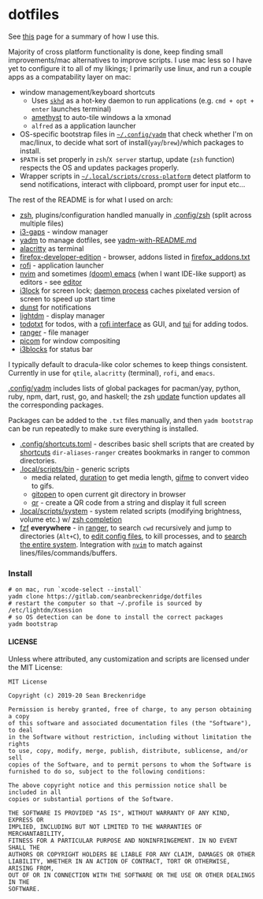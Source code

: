 # dotfiles

See [this](https://exobrain.sean.fish/tools/) page for a summary of how I use this.

Majority of cross platform functionality is done, keep finding small improvements/mac alternatives to improve scripts. I use mac less so I have yet to configure it to all of my likings; I primarily use linux, and run a couple apps as a compatability layer on mac:

* window management/keyboard shortcuts
  * Uses [`skhd`](https://github.com/koekeishiya/skhd) as a hot-key daemon to run applications (e.g. `cmd + opt + enter` launches terminal)
  * [amethyst](https://github.com/ianyh/Amethyst) to auto-tile windows a la xmonad
  * `alfred` as a application launcher
* OS-specific bootstrap files in [`~/.config/yadm`](.config/yadm) that check whether I'm on mac/linux, to decide what sort of install(`yay`/`brew`)/which packages to install.
* `$PATH` is set properly in `zsh`/`X server` startup, update (`zsh` function) respects the OS and updates packages properly.
* Wrapper scripts in [`~/.local/scripts/cross-platform`](.local/scripts/cross-platform) detect platform to send notifications, interact with clipboard, prompt user for input etc...

The rest of the README is for what I used on arch:

- [zsh](http://zsh.sourceforge.net/), plugins/configuration handled manually in [.config/zsh](.config/zsh) (split across multiple files)
- [i3-gaps](https://github.com/Airblader/i3) - window manager
- [yadm](https://yadm.io) to manage dotfiles, see [yadm-with-README.md](.config/yadm/yadm-with-README.md)
- [alacritty](https://github.com/alacritty/alacritty) as terminal 
- [firefox-developer-edition](https://www.archlinux.org/packages/community/x86_64/firefox-developer-edition/) - browser, addons listed in [firefox_addons.txt](./.local/share/firefox_addons.txt)
- [rofi](https://github.com/davatorium/rofi) - application launcher
- [nvim](https://neovim.io/) and sometimes [(doom) emacs](https://github.com/hlissner/doom-emacs) (when I want IDE-like support) as editors - see [editor](.local/scripts/system/editor)
- [i3lock](https://i3wm.org/i3lock/) for screen lock; [daemon process](.local/scripts/system/lock_screen) caches pixelated version of screen to speed up start time
- [dunst](https://dunst-project.org/) for notifications
- [lightdm](https://wiki.archlinux.org/index.php/LightDM) - display manager
- [todotxt](http://todotxt.org/) for todos, with a [rofi interface](.local/scripts/bin/todo_prompt) as GUI, and [tui](https://gitlab.com/seanbreckenridge/full_todotxt) for adding todos.
- [ranger](https://github.com/ranger/ranger) - file manager
- [picom](https://github.com/yshui/picom) for window compositing
- [i3blocks](https://github.com/vivien/i3blocks) for status bar

I typically default to dracula-like color schemes to keep things consistent. Currently in use for `qtile`, `alacritty` (terminal), `rofi`, and `emacs`.

[.config/yadm](.config/yadm) includes lists of global packages for pacman/yay, python, ruby, npm, dart, rust, go, and haskell; the zsh [update](.config/zsh/functions/update) function updates all the corresponding packages.

Packages can be added to the `.txt` files manually, and then `yadm bootstrap` can be run repeatedly to make sure everything is installed.

- [.config/shortcuts.toml](.config/shortcuts.toml) - describes basic shell scripts that are created by [shortcuts](https://gitlab.com/seanbreckenridge/shortcuts)
`dir-aliases-ranger` creates bookmarks in ranger to common directories.
- [.local/scripts/bin](.local/scripts/bin) - generic scripts
    - media related, [duration](.local/scripts/bin/duration) to get media length, [gifme](.local/scripts/bin/gifme) to convert video to gifs.
    - [gitopen](.local/scripts/bin/gitopen) to open current git directory in browser
    - [qr](.local/scripts/bin/qr) - create a QR code from a string and display it full screen
- [.local/scripts/system](.local/scripts/system) - system related scripts (modifying brightness, volume etc.) w/ [zsh completion](.config/zsh/completions)
- [fzf](https://github.com/junegunn/fzf) **everywhere** - in [ranger](https://gitlab.com/seanbreckenridge/dotfiles/-/blob/master/.config/ranger/commands.py), to search `cwd` recursively and jump to directories (`Alt+C`), to [edit config files](https://gitlab.com/seanbreckenridge/dotfiles/-/blob/c072c474d0ec497761f484d0b11ec555ef397062/.config/shortcuts.toml#L7-15), to kill processes, and to [search the entire system](https://gitlab.com/seanbreckenridge/dotfiles/-/blob/master/.config/zsh/functions/flocate). Integration with [`nvim`](.config/nvim/init.vim) to match against lines/files/commands/buffers.

### Install

    # on mac, run `xcode-select --install`
    yadm clone https://gitlab.com/seanbreckenridge/dotfiles
    # restart the computer so that ~/.profile is sourced by /etc/lightdm/Xsession
    # so OS detection can be done to install the correct packages
    yadm bootstrap

#### LICENSE

Unless where attributed, any customization and scripts are licensed under the MIT License:

```
MIT License

Copyright (c) 2019-20 Sean Breckenridge

Permission is hereby granted, free of charge, to any person obtaining a copy
of this software and associated documentation files (the "Software"), to deal
in the Software without restriction, including without limitation the rights
to use, copy, modify, merge, publish, distribute, sublicense, and/or sell
copies of the Software, and to permit persons to whom the Software is
furnished to do so, subject to the following conditions:

The above copyright notice and this permission notice shall be included in all
copies or substantial portions of the Software.

THE SOFTWARE IS PROVIDED "AS IS", WITHOUT WARRANTY OF ANY KIND, EXPRESS OR
IMPLIED, INCLUDING BUT NOT LIMITED TO THE WARRANTIES OF MERCHANTABILITY,
FITNESS FOR A PARTICULAR PURPOSE AND NONINFRINGEMENT. IN NO EVENT SHALL THE
AUTHORS OR COPYRIGHT HOLDERS BE LIABLE FOR ANY CLAIM, DAMAGES OR OTHER
LIABILITY, WHETHER IN AN ACTION OF CONTRACT, TORT OR OTHERWISE, ARISING FROM,
OUT OF OR IN CONNECTION WITH THE SOFTWARE OR THE USE OR OTHER DEALINGS IN THE
SOFTWARE.
```
